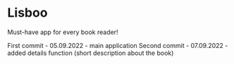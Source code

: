 # Lisboo
Must-have app for every book reader!

First commit - 05.09.2022 - main application
Second commit - 07.09.2022 - added details function (short description about the book)

